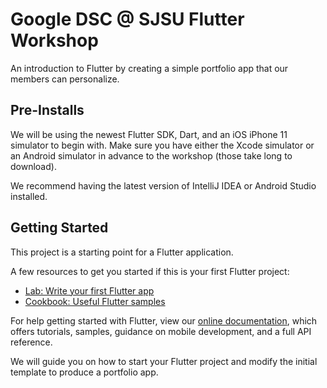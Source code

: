 # Google DSC @ SJSU Flutter Workshop

An introduction to Flutter by creating a simple portfolio app that our members can personalize. 

## Pre-Installs

We will be using the newest Flutter SDK, Dart, and an iOS iPhone 11 simulator to begin with. Make sure you have either 
the Xcode simulator or an Android simulator in advance to the workshop (those take long to download). 

We recommend having the latest version of IntelliJ IDEA or Android Studio installed.

## Getting Started

This project is a starting point for a Flutter application.

A few resources to get you started if this is your first Flutter project:

- [Lab: Write your first Flutter app](https://flutter.dev/docs/get-started/codelab)
- [Cookbook: Useful Flutter samples](https://flutter.dev/docs/cookbook)

For help getting started with Flutter, view our
[online documentation](https://flutter.dev/docs), which offers tutorials,
samples, guidance on mobile development, and a full API reference.


We will guide you on how to start your Flutter project and modify the initial template to produce a portfolio app. 
